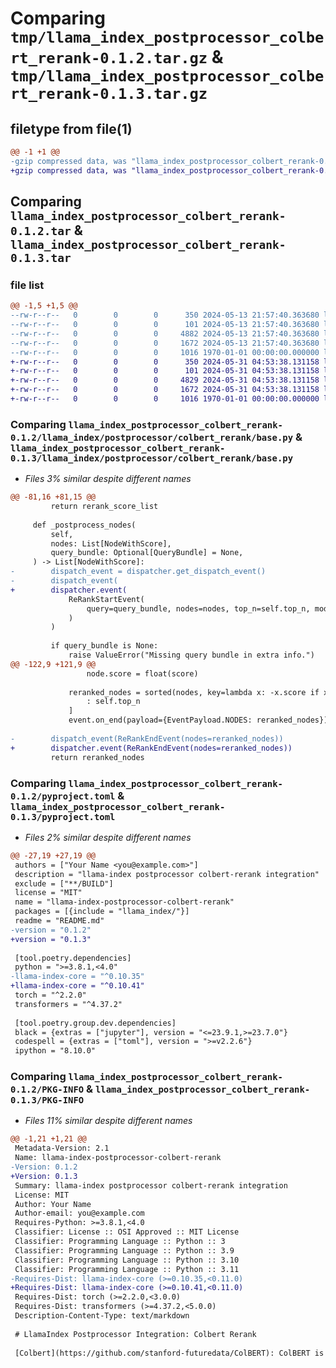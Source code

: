 # Comparing `tmp/llama_index_postprocessor_colbert_rerank-0.1.2.tar.gz` & `tmp/llama_index_postprocessor_colbert_rerank-0.1.3.tar.gz`

## filetype from file(1)

```diff
@@ -1 +1 @@
-gzip compressed data, was "llama_index_postprocessor_colbert_rerank-0.1.2.tar", max compression
+gzip compressed data, was "llama_index_postprocessor_colbert_rerank-0.1.3.tar", max compression
```

## Comparing `llama_index_postprocessor_colbert_rerank-0.1.2.tar` & `llama_index_postprocessor_colbert_rerank-0.1.3.tar`

### file list

```diff
@@ -1,5 +1,5 @@
--rw-r--r--   0        0        0      350 2024-05-13 21:57:40.363680 llama_index_postprocessor_colbert_rerank-0.1.2/README.md
--rw-r--r--   0        0        0      101 2024-05-13 21:57:40.363680 llama_index_postprocessor_colbert_rerank-0.1.2/llama_index/postprocessor/colbert_rerank/__init__.py
--rw-r--r--   0        0        0     4882 2024-05-13 21:57:40.363680 llama_index_postprocessor_colbert_rerank-0.1.2/llama_index/postprocessor/colbert_rerank/base.py
--rw-r--r--   0        0        0     1672 2024-05-13 21:57:40.363680 llama_index_postprocessor_colbert_rerank-0.1.2/pyproject.toml
--rw-r--r--   0        0        0     1016 1970-01-01 00:00:00.000000 llama_index_postprocessor_colbert_rerank-0.1.2/PKG-INFO
+-rw-r--r--   0        0        0      350 2024-05-31 04:53:38.131158 llama_index_postprocessor_colbert_rerank-0.1.3/README.md
+-rw-r--r--   0        0        0      101 2024-05-31 04:53:38.131158 llama_index_postprocessor_colbert_rerank-0.1.3/llama_index/postprocessor/colbert_rerank/__init__.py
+-rw-r--r--   0        0        0     4829 2024-05-31 04:53:38.131158 llama_index_postprocessor_colbert_rerank-0.1.3/llama_index/postprocessor/colbert_rerank/base.py
+-rw-r--r--   0        0        0     1672 2024-05-31 04:53:38.131158 llama_index_postprocessor_colbert_rerank-0.1.3/pyproject.toml
+-rw-r--r--   0        0        0     1016 1970-01-01 00:00:00.000000 llama_index_postprocessor_colbert_rerank-0.1.3/PKG-INFO
```

### Comparing `llama_index_postprocessor_colbert_rerank-0.1.2/llama_index/postprocessor/colbert_rerank/base.py` & `llama_index_postprocessor_colbert_rerank-0.1.3/llama_index/postprocessor/colbert_rerank/base.py`

 * *Files 3% similar despite different names*

```diff
@@ -81,16 +81,15 @@
         return rerank_score_list
 
     def _postprocess_nodes(
         self,
         nodes: List[NodeWithScore],
         query_bundle: Optional[QueryBundle] = None,
     ) -> List[NodeWithScore]:
-        dispatch_event = dispatcher.get_dispatch_event()
-        dispatch_event(
+        dispatcher.event(
             ReRankStartEvent(
                 query=query_bundle, nodes=nodes, top_n=self.top_n, model_name=self.model
             )
         )
 
         if query_bundle is None:
             raise ValueError("Missing query bundle in extra info.")
@@ -122,9 +121,9 @@
                 node.score = float(score)
 
             reranked_nodes = sorted(nodes, key=lambda x: -x.score if x.score else 0)[
                 : self.top_n
             ]
             event.on_end(payload={EventPayload.NODES: reranked_nodes})
 
-        dispatch_event(ReRankEndEvent(nodes=reranked_nodes))
+        dispatcher.event(ReRankEndEvent(nodes=reranked_nodes))
         return reranked_nodes
```

### Comparing `llama_index_postprocessor_colbert_rerank-0.1.2/pyproject.toml` & `llama_index_postprocessor_colbert_rerank-0.1.3/pyproject.toml`

 * *Files 2% similar despite different names*

```diff
@@ -27,19 +27,19 @@
 authors = ["Your Name <you@example.com>"]
 description = "llama-index postprocessor colbert-rerank integration"
 exclude = ["**/BUILD"]
 license = "MIT"
 name = "llama-index-postprocessor-colbert-rerank"
 packages = [{include = "llama_index/"}]
 readme = "README.md"
-version = "0.1.2"
+version = "0.1.3"
 
 [tool.poetry.dependencies]
 python = ">=3.8.1,<4.0"
-llama-index-core = "^0.10.35"
+llama-index-core = "^0.10.41"
 torch = "^2.2.0"
 transformers = "^4.37.2"
 
 [tool.poetry.group.dev.dependencies]
 black = {extras = ["jupyter"], version = "<=23.9.1,>=23.7.0"}
 codespell = {extras = ["toml"], version = ">=v2.2.6"}
 ipython = "8.10.0"
```

### Comparing `llama_index_postprocessor_colbert_rerank-0.1.2/PKG-INFO` & `llama_index_postprocessor_colbert_rerank-0.1.3/PKG-INFO`

 * *Files 11% similar despite different names*

```diff
@@ -1,21 +1,21 @@
 Metadata-Version: 2.1
 Name: llama-index-postprocessor-colbert-rerank
-Version: 0.1.2
+Version: 0.1.3
 Summary: llama-index postprocessor colbert-rerank integration
 License: MIT
 Author: Your Name
 Author-email: you@example.com
 Requires-Python: >=3.8.1,<4.0
 Classifier: License :: OSI Approved :: MIT License
 Classifier: Programming Language :: Python :: 3
 Classifier: Programming Language :: Python :: 3.9
 Classifier: Programming Language :: Python :: 3.10
 Classifier: Programming Language :: Python :: 3.11
-Requires-Dist: llama-index-core (>=0.10.35,<0.11.0)
+Requires-Dist: llama-index-core (>=0.10.41,<0.11.0)
 Requires-Dist: torch (>=2.2.0,<3.0.0)
 Requires-Dist: transformers (>=4.37.2,<5.0.0)
 Description-Content-Type: text/markdown
 
 # LlamaIndex Postprocessor Integration: Colbert Rerank
 
 [Colbert](https://github.com/stanford-futuredata/ColBERT): ColBERT is a fast and accurate retrieval model, enabling scalable BERT-based search over large text collections in tens of milliseconds.
```

